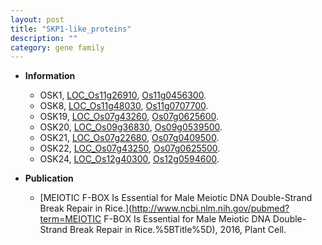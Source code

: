 ```yaml
---
layout: post
title: "SKP1-like_proteins"
description: ""
category: gene family
---
```


* **Information**  
    + OSK1, [LOC_Os11g26910](http://rice.uga.edu/cgi-bin/ORF_infopage.cgi?orf=LOC_Os11g26910), [Os11g0456300](https://rapdb.dna.affrc.go.jp/locus/?name=Os11g0456300).
    + OSK8, [LOC_Os11g48030](http://rice.uga.edu/cgi-bin/ORF_infopage.cgi?orf=LOC_Os11g48030), [Os11g0707700](https://rapdb.dna.affrc.go.jp/locus/?name=Os11g0707700).
    + OSK19, [LOC_Os07g43260](http://rice.uga.edu/cgi-bin/ORF_infopage.cgi?orf=LOC_Os07g43260), [Os07g0625600](https://rapdb.dna.affrc.go.jp/locus/?name=Os07g0625600).
    + OSK20, [LOC_Os09g36830](http://rice.uga.edu/cgi-bin/ORF_infopage.cgi?orf=LOC_Os09g36830), [Os09g0539500](https://rapdb.dna.affrc.go.jp/locus/?name=Os09g0539500).
    + OSK21, [LOC_Os07g22680](http://rice.uga.edu/cgi-bin/ORF_infopage.cgi?orf=LOC_Os07g22680), [Os07g0409500](https://rapdb.dna.affrc.go.jp/locus/?name=Os07g0409500).
    + OSK22, [LOC_Os07g43250](http://rice.uga.edu/cgi-bin/ORF_infopage.cgi?orf=LOC_Os07g43250), [Os07g0625500](https://rapdb.dna.affrc.go.jp/locus/?name=Os07g0625500).
    + OSK24, [LOC_Os12g40300](http://rice.uga.edu/cgi-bin/ORF_infopage.cgi?orf=LOC_Os12g40300), [Os12g0594600](https://rapdb.dna.affrc.go.jp/locus/?name=Os12g0594600).

* **Publication**  
    + [MEIOTIC F-BOX Is Essential for Male Meiotic DNA Double-Strand Break Repair in Rice.](http://www.ncbi.nlm.nih.gov/pubmed?term=MEIOTIC F-BOX Is Essential for Male Meiotic DNA Double-Strand Break Repair in Rice.%5BTitle%5D), 2016, Plant Cell.


